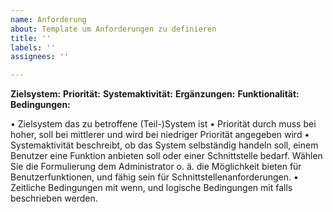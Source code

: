 ```yaml
---
name: Anforderung
about: Template um Anforderungen zu definieren
title: ''
labels: ''
assignees: ''

---
```


**Zielsystem:** 
**Priorität:** 
**Systemaktivität:** 
**Ergänzungen:** 
**Funktionalität:** 
**Bedingungen:** 

•	Zielsystem das zu betroffene (Teil-)System ist
•	Priorität durch muss bei hoher, soll bei mittlerer und wird bei niedriger Priorität angegeben wird
•	Systemaktivität beschreibt, ob das System selbständig handeln soll, einem Benutzer eine Funktion anbieten soll oder einer Schnittstelle bedarf. Wählen Sie die Formulierung dem Administrator o. ä. die Möglichkeit bieten für Benutzerfunktionen, und fähig sein für Schnittstellenanforderungen.
•	Zeitliche Bedingungen mit wenn, und logische Bedingungen mit falls beschrieben werden.
